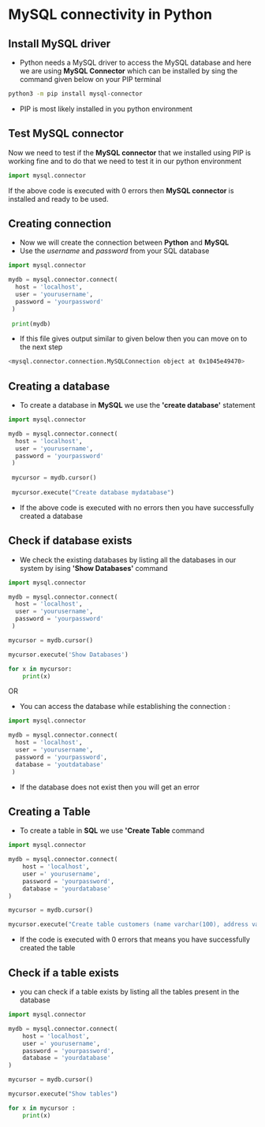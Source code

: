 # MySQL connectivity in Python 

## Install MySQL driver 

* Python needs a MySQL driver to access the MySQL database and here we are using **MySQL Connector** which can be installed by sing the command given below on your PIP terminal

``` bash
python3 -m pip install mysql-connector
```
* PIP is most likely installed in you python environment 

## Test MySQL connector

Now we need to test if the **MySQL connector** that we installed using PIP is working fine and to do that we need to test it in our python environment

``` Python
import mysql.connector
```
If the above code is executed with 0 errors then **MySQL connector** is installed and ready to be used.

## Creating connection

* Now we will create the connection between **Python** and **MySQL**
* Use the *username* and *password* from your SQL database

```Python
import mysql.connector

mydb = mysql.connector.connect(
  host = 'localhost',
  user = 'yourusername',
  password = 'yourpassword'
 )
 
 print(mydb)
 ```
 * If this file gives output similar to given below then you can move on to the next step
 
 ``` bash
 <mysql.connector.connection.MySQLConnection object at 0x1045e49470>
 ```
## Creating a database

* To create a database in **MySQL** we use the **'create database'** statement

```Python
import mysql.connector

mydb = mysql.connector.connect(
  host = 'localhost',
  user = 'yourusername',
  password = 'yourpassword'
 )
 
 mycursor = mydb.cursor()
 
 mycursor.execute("Create database mydatabase")
 ```
 * If the above code is executed with no errors then you have successfully created a database

## Check if database exists

* We check the existing databases by listing all the databases in our system by ising **'Show Databases'** command

```Python
import mysql.connector

mydb = mysql.connector.connect(
  host = 'localhost',
  user = 'yourusername',
  password = 'yourpassword'
 )

mycursor = mydb.cursor()

mycursor.execute('Show Databases')

for x in mycursor:
    print(x)
```
OR
* You can access the database while establishing the connection :

```Python
import mysql.connector

mydb = mysql.connector.connect(
  host = 'localhost',
  user = 'yourusername',
  password = 'yourpassword',
  database = 'youtdatabase'
 )
 ```
 * If the database does not exist then you will get an error 

## Creating a Table

* To create a table in **SQL** we use **'Create Table** command 

``` Python
import mysql.connector 

mydb = mysql.connector.connect(
    host = 'localhost',
    user =' yourusername',
    password = 'yourpassword',
    database = 'yourdatabase'
)

mycursor = mydb.cursor()

mycursor.execute("Create table customers (name varchar(100), address varchar(100))

```

* If the code is executed with 0 errors that means you have successfully created the table

## Check if a table exists

* you can check if a table exists by listing all the tables present in the database

``` Python
import mysql.connector 

mydb = mysql.connector.connect(
    host = 'localhost',
    user =' yourusername',
    password = 'yourpassword',
    database = 'yourdatabase'
)

mycursor = mydb.cursor()

mycursor.execute("Show tables")

for x in mycursor :
    print(x)

```
